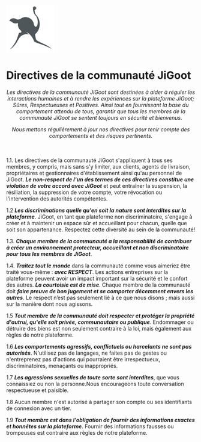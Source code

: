 <img src="https://github.com/Dlvnkenye/terms/blob/main/logo520.png" width="128" height="128">

# Directives de la communauté JiGoot

*<p align="center">Les directives de la communauté JiGoot sont destinées à aider à réguler les interactions humaines et à rendre les expériences sur la plateforme JiGoot; Sûres, Respectueuses et Positives. Ainsi tout en fournissant la base du comportement attendu de tous, garantir que tous les membres de la communauté JiGoot se sentent toujours en sécurité et bienvenus. </p>*
*<p align="center">Nous mettons régulièrement à jour nos directives pour tenir compte des comportements et des risques pertinents.</p>*
</br>
</br>
1.1. Les directives de la communauté JiGoot s'appliquent à tous ses membres, y compris, mais sans s'y limiter, aux clients, agents de livraison, propriétaires et gestionnaires d'établissement ainsi qu'au personnel de JiGoot. ***Le non-respect de l'un des termes de ces directives constitue une violation de votre accord avec JiGoot*** et peut entraîner la suspension, la résiliation, la suppression de votre compte, votre révocation ou l'intervention des autorités compétentes.

1.2 ***Les discriminations quelle qu'en soit la nature sont interdites sur la plateforme***. JiGoot, en tant que plateforme non discriminatoire, s'engage à créer et à maintenir un espace sûr et accueillant pour chacun, quelle que soit son appartenance. Respectez cette diversité au sein de la communauté!

1.3. ***Chaque membre de la communauté a la responsabilité de contribuer à créer un environnement protecteur, accueillant et non discriminatoire pour tous les membres de JiGoot***.

1.4. ***Traitez tout le monde*** dans la communauté comme vous aimeriez être traité vous-même : ***avec RESPECT***. Les actions entreprises sur la plateforme peuvent avoir un impact important sur la sécurité et le confort des autres. ***La courtoisie est de mise***. Chaque membre de la communauté doit ***faire preuve de bon jugement et se comporter décemment envers les autres***. Le respect n’est pas seulement lié à ce que nous disons ; mais aussi sur la manière dont nous agissons.

1.5 ***Tout membre de la communauté doit respecter et protéger la propriété d'autrui, qu'elle soit privée, communautaire ou publique***. Endommager ou détruire des biens est non seulement contraire à la loi, mais également aux règles de notre plateforme.

1.6 ***Les comportements agressifs, conflictuels ou harcelants ne sont pas autorisés***. N'utilisez pas de langages, ne faites pas de gestes ou n'entreprenez pas d'actions qui pourraient être irrespectueux, discriminatoires, menaçants ou
inappropriés.

1.7 ***Les agressions sexuelles de toute sorte sont interdites***, que vous connaissiez ou non la personne.Nous encourageons toute conversation respectueuse et paisible.

1.8 Aucun membre n'est autorisé à partager son compte ou ses identifiants de connexion avec un tier.

1.9 ***Tout membre est dans l'obligation de fournir des informations exactes et honnêtes sur la plateforme***. Fournir des informations fausses ou trompeuses est contraire aux règles de notre plateforme.
